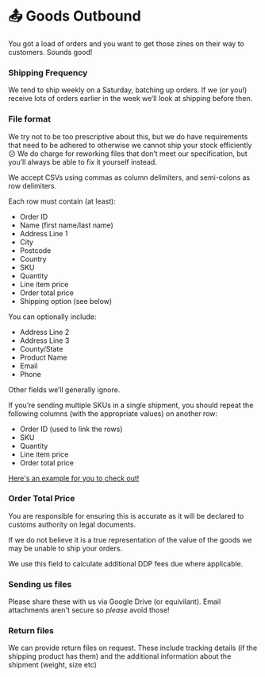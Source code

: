 # 📤 Goods Outbound

You got a load of orders and you want to get those zines on their way to customers. Sounds good!

### Shipping Frequency

We tend to ship weekly on a Saturday, batching up orders. If we (or you!) receive lots of orders earlier in the week we’ll look at shipping before then.

### File format

We try not to be too prescriptive about this, but we do have requirements that need to be adhered to otherwise we cannot ship your stock efficiently 😕 We do charge for reworking files that don’t meet our specification, but you’ll always be able to fix it yourself instead.

We accept CSVs using commas as column delimiters, and semi-colons as row delimiters.

Each row must contain (at least):

* Order ID
* Name (first name/last name)
* Address Line 1
* City
* Postcode
* Country
* SKU
* Quantity
* Line item price
* Order total price
* Shipping option (see below)

You can optionally include:

* Address Line 2
* Address Line 3
* County/State
* Product Name
* Email
* Phone

Other fields we’ll generally ignore.

If you’re sending multiple SKUs in a single shipment, you should repeat the following columns (with the appropriate values) on another row:

* Order ID (used to link the rows)
* SKU
* Quantity
* Line item price
* Order total price

[Here's an example for you to check out!](https://docs.google.com/spreadsheets/d/1q6\_YUomR1TpgoccIUSOqoUHwcMHVf0Dkts31CrbbyFA/edit#gid=0)

### Order Total Price

You are responsible for ensuring this is accurate as it will be declared to customs authority on legal documents.

If we do not believe it is a true representation of the value of the goods we may be unable to ship your orders.

We use this field to calculate additional DDP fees due where applicable.

### Sending us files

Please share these with us via Google Drive (or equivilant). Email attachments aren't secure so _please_ avoid those!&#x20;

### Return files

We can provide return files on request. These include tracking details (if the shipping product has them) and the additional information about the shipment (weight, size etc)
